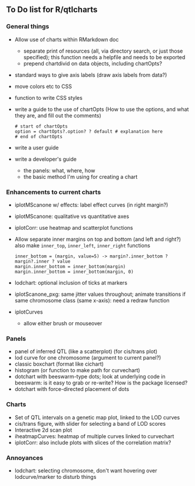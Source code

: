 ## To Do list for R/qtlcharts

### General things

- Allow use of charts within RMarkdown doc
  - separate print of resources (all, via directory search, or just
    those specified); this function needs a helpfile and needs to be
    exported
  - prepend chartdivid on data objects, including chartOpts?
    
- standard ways to give axis labels
  (draw axis labels from data?)

- move colors etc to CSS

- function to write CSS styles

- write a guide to the use of chartOpts
  (How to use the options, and what they are, and fill out the
  comments)

    ```
    # start of chartOpts
    option = chartOpts?.option? ? default # explanation here
    # end of chartOpts
    ```

- write a user guide

- write a developer's guide
  - the panels: what, where, how
  - the basic method I'm using for creating a chart



### Enhancements to current charts

- iplotMScanone w/ effects: label effect curves (in right margin?)

- iplotMScanone: qualitative vs quantitative axes

- iplotCorr: use heatmap and scatterplot functions

- Allow separate inner margins on top and bottom (and left and right?)
  also make `inner_top`, `inner_left`, `inner_right` functions

  ```
  inner_bottom = (margin, value=5) -> margin?.inner_bottom ? margin?.inner ? value
  margin.inner_bottom = inner_bottom(margin)
  margin.inner_bottom = inner_bottom(margin, 0)
  ```

- lodchart: optional inclusion of ticks at markers

- iplotScanone_pxg: same jitter values throughout; animate transitions
  if same chromosome class (same x-axis): need a redraw function

- iplotCurves
  - allow either brush or mouseover



### Panels

- panel of inferred QTL (like a scatterplot) (for cis/trans plot)
- lod curve for one chromosome (argument to current panel?)
- classic boxchart (format like cichart)
- histogram (or function to make path for curvechart)
- dotchart with beeswarm-type dots; look at underlying code in
  beeswarm: is it easy to grab or re-write? How is the package licensed?
- dotchart with force-directed placement of dots



### Charts

- Set of QTL intervals on a genetic map plot, linked to the LOD curves
- cis/trans figure, with slider for selecting a band of LOD scores
- Interactive 2d scan plot
- iheatmapCurves: heatmap of multiple curves linked to curvechart
- iplotCorr: also include plots with slices of the correlation matrix?



### Annoyances

- lodchart: selecting chromosome, don't want hovering over
  lodcurve/marker to disturb things

<!-- the following to make it look nicer -->
<link href="http://kevinburke.bitbucket.org/markdowncss/markdown.css" rel="stylesheet"></link>
<link href="http://www.biostat.wisc.edu/~kbroman/markdown_modified.css" rel="stylesheet"></link>

